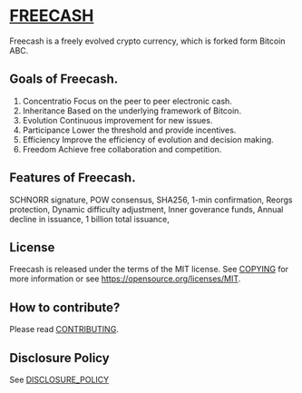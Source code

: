 [FREECASH](https://www.freecash.org)
===========
Freecash is a freely evolved crypto currency, which is forked form Bitcoin ABC.

Goals of Freecash.
---------------------

1. Concentratio
     Focus on the peer to peer electronic cash. 
2. Inheritance
     Based on the underlying framework of Bitcoin.
3. Evolution
     Continuous improvement for new issues. 
4. Participance
     Lower the threshold and provide incentives.
5. Efficiency
     Improve the efficiency of evolution and decision making. 
6. Freedom
     Achieve free collaboration and competition. 

Features of Freecash.
--------------------

SCHNORR signature,
POW consensus,
SHA256,
1-min confirmation,
Reorgs protection,
Dynamic difficulty adjustment,
Inner goverance funds,
Annual decline in issuance,
1 billion total issuance,

License
-------

Freecash is released under the terms of the MIT license. See
[COPYING](COPYING) for more information or see
https://opensource.org/licenses/MIT.

How to contribute?
-------------------

Please read [CONTRIBUTING](CONTRIBUTING.md).

Disclosure Policy
-----------------

See [DISCLOSURE_POLICY](DISCLOSURE_POLICY.md)
